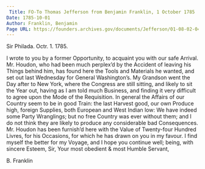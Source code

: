 ```yaml
---
 Title: FO-To Thomas Jefferson from Benjamin Franklin, 1 October 1785
Date: 1785-10-01
Author: Franklin, Benjamin
Page URL: https://founders.archives.gov/documents/Jefferson/01-08-02-0451
---
```



Sir
Philada. Octr. 1. 1785.

I wrote to you by a former Opportunity, to acquaint you with our safe Arrival. Mr. Houdon, who had been much perplex’d by the Accident of leaving his Things behind him, has found here the Tools and Materials he wanted, and set out last Wednesday for General Washington’s. My Grandson went the Day after to New York, where the Congress are still sitting, and likely to sit the Year out, having as I am told much Business, and finding it very difficult to agree upon the Mode of the Requisition. In general the Affairs of our Country seem to be in good Train: the last Harvest good, our own Produce high, foreign Supplies, both European and West Indian low: We have indeed some Party Wranglings; but no free Country was ever without them; and I do not think they are likely to produce any considerable bad Consequences. Mr. Houdon has been furnish’d here with the Value of Twenty-four Hundred Livres, for his Occasions, for which he has drawn on you in my favour. I find myself the better for my Voyage, and I hope you continue well; being, with sincere Esteem, Sir, Your most obedient & most Humble Servant,

B. Franklin



